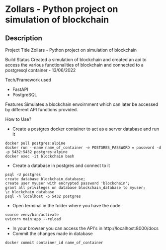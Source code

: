 # Zollars - Python project on simulation of blockchain


## Description
Project Title
Zollars - Python project on simulation of blockchain


Build Status
Created a simulation of blockchain and created an api to access the various functionalities of blockchain and connected to a postgresql container  - 13/06/2022

<!-- Screenshots
As the saying goes, a picture is equal to a thousand words. Most people will be interested if there is a visual representation of what the project is about. It helps them understand better. A visual representation can be snapshots of the project or a video of the functioning of the project. -->

Tech/Framework used
* FastAPI
* PostgreSQL

Features
Simulates a blockchain envoirnment which can later be accessed by different API functions provided.

<!-- Installation
If your project needs installation of certain software or configurations to the system. Do mention it in this section as it helps a lot for the reader to use your project. The steps mentioned should be precise and explanatory.  If possible, you can add links that can help them better understand how to configure/install the necessary files or softwares.

API reference
If your project is small, then we can add the reference docs in the readme. For larger projects, it is better to provide links to where the API reference documentation is documented.

Tests
This is the section where you mention all the different tests that can be performed with code examples  -->


How to Use?
* Create a postgres docker container to act as a server database and run it 
```
docker pull postgres:alpine
docker run --name name_of_container -e POSTGRES_PASSWORD = password -d -p 5432:5432 postgres:alpine
docker exec -it blockchain bash
```
* Create a database in postgres and connect to it
```
psql -U postgres
create database blockchain_database;
create user myuser with encrypted password 'blockchain';
grant all privileges on database blockchain_database to myuser;
\c blockchain_database
psql -h localhost -p 5432 postgres
```
* Open terminal in the folder where you have the code
```
source venv/bin/activate
uvicorn main:app --reload
```
* In your browser you can access the API's in http://localhost:8000/docs
* Commit the changes made in database
```
docker commit container_id name_of_container
```